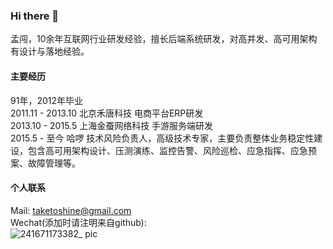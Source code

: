 ### Hi there 👋
孟闯，10余年互联网行业研发经验，擅长后端系统研发，对高并发、高可用架构有设计与落地经验。

#### 主要经历
91年，2012年毕业<br>
2011.11 - 2013.10 北京禾唐科技 电商平台ERP研发<br>
2013.10 - 2015.5  上海金蚕网络科技 手游服务端研发<br>
2015.5 - 至今 哈啰 技术风险负责人，高级技术专家，主要负责整体业务稳定性建设，包含高可用架构设计、压测演练、监控告警、风险巡检、应急指挥、应急预案、故障管理等。


#### 个人联系
Mail: taketoshine@gmail.com<br>
Wechat(添加时请注明来自github): <br>
![241671173382_ pic](https://user-images.githubusercontent.com/2612991/208039579-6f68727e-0d87-4738-bc99-597c11ede735.jpg)
